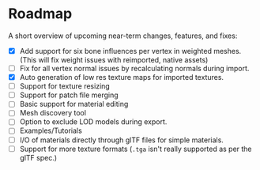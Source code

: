 # Roadmap
A short overview of upcoming near-term changes, features, and fixes:
- [x] Add support for six bone influences per vertex in weighted meshes. (This will fix weight issues with reimported, native assets)
- [ ] Fix for all vertex normal issues by recalculating normals during import.
- [x] Auto generation of low res texture maps for imported textures.
- [ ] Support for texture resizing
- [ ] Support for patch file merging
- [ ] Basic support for material editing 
- [ ] Mesh discovery tool
- [ ] Option to exclude LOD models during export.
- [ ] Examples/Tutorials
- [ ] I/O of materials directly through glTF files for simple materials.
- [ ] Support for more texture formats (`.tga` isn't really supported as per the glTF spec.)
